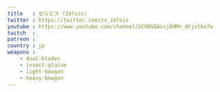 ```yaml
---
title   : ゼルビス (Zelvis)
twitter : https://twitter.com/zx_zelvis
youtube : https://www.youtube.com/channel/UCONSQAxcjEHMr_dFjstko7w
twitch  : 
patreon : 
country : jp
weapons :
    - dual-blades
    - insect-glaive
    - light-bowgun
    - heavy-bowgun
---
```


